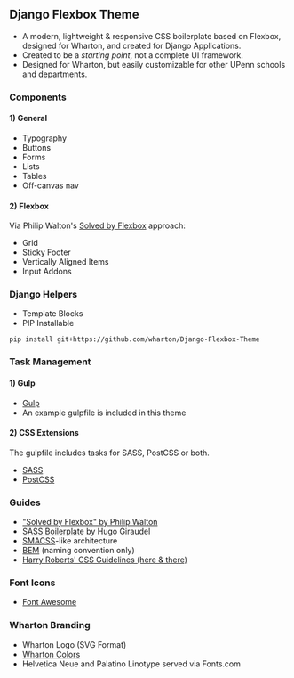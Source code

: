 ## Django Flexbox Theme
- A modern, lightweight & responsive CSS boilerplate based on Flexbox, designed for Wharton, and created for Django Applications.
- Created to be a <em>starting point</em>, not a complete UI framework.
- Designed for Wharton, but easily customizable for other UPenn schools and departments.

### Components

#### 1) General 
- Typography
- Buttons
- Forms
- Lists
- Tables
- Off-canvas nav

#### 2) Flexbox
Via Philip Walton's <a href="https://philipwalton.github.io/solved-by-flexbox">Solved by Flexbox</a> approach:

- Grid
- Sticky Footer
- Vertically Aligned Items
- Input Addons


### Django Helpers
- Template Blocks
- PIP Installable
<pre><code>pip install git+https://github.com/wharton/Django-Flexbox-Theme</code></pre>

### Task Management

#### 1) Gulp
- <a href="http://gulpjs.com">Gulp</a>
- An example gulpfile is included in this theme

#### 2) CSS Extensions
The gulpfile includes tasks for SASS, PostCSS or both.

- <a href="http://sass-lang.com">SASS</a>
- <a href="http://postcss.org">PostCSS</a>

### Guides
- <a href="http://philipwalton.github.io/solved-by-flexbox">"Solved by Flexbox" by Philip Walton</a>
- <a href="https://github.com/HugoGiraudel/sass-boilerplate">SASS Boilerplate</a> by Hugo Giraudel
- <a href="https://smacss.com">SMACSS</a>-like architecture
- <a href="http://getbem.com/introduction">BEM</a> (naming convention only)
- <a href="http://cssguidelin.es">Harry Roberts' CSS Guidelines (here & there)</a>

### Font Icons
- <a href="https://fortawesome.github.io/Font-Awesome">Font Awesome</a>

### Wharton Branding 
- Wharton Logo (SVG Format)
- <a href="https://standards.wharton.upenn.edu/color">Wharton Colors</a>
- Helvetica Neue and Palatino Linotype served via Fonts.com
